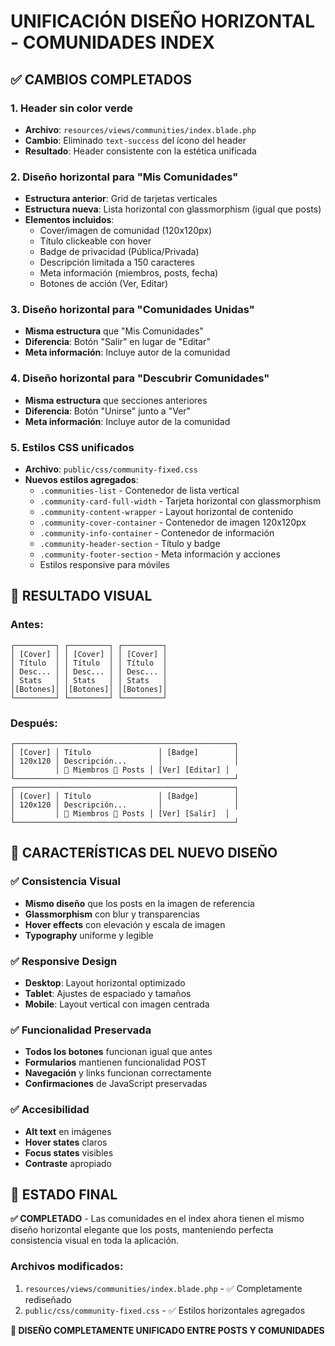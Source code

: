 # UNIFICACIÓN DISEÑO HORIZONTAL - COMUNIDADES INDEX

## ✅ CAMBIOS COMPLETADOS

### 1. **Header sin color verde**
- **Archivo**: `resources/views/communities/index.blade.php`
- **Cambio**: Eliminado `text-success` del ícono del header
- **Resultado**: Header consistente con la estética unificada

### 2. **Diseño horizontal para "Mis Comunidades"**
- **Estructura anterior**: Grid de tarjetas verticales
- **Estructura nueva**: Lista horizontal con glassmorphism (igual que posts)
- **Elementos incluidos**:
  - Cover/imagen de comunidad (120x120px)
  - Título clickeable con hover
  - Badge de privacidad (Pública/Privada)
  - Descripción limitada a 150 caracteres
  - Meta información (miembros, posts, fecha)
  - Botones de acción (Ver, Editar)

### 3. **Diseño horizontal para "Comunidades Unidas"**
- **Misma estructura** que "Mis Comunidades"
- **Diferencia**: Botón "Salir" en lugar de "Editar"
- **Meta información**: Incluye autor de la comunidad

### 4. **Diseño horizontal para "Descubrir Comunidades"**
- **Misma estructura** que secciones anteriores
- **Diferencia**: Botón "Unirse" junto a "Ver"
- **Meta información**: Incluye autor de la comunidad

### 5. **Estilos CSS unificados**
- **Archivo**: `public/css/community-fixed.css`
- **Nuevos estilos agregados**:
  - `.communities-list` - Contenedor de lista vertical
  - `.community-card-full-width` - Tarjeta horizontal con glassmorphism
  - `.community-content-wrapper` - Layout horizontal de contenido
  - `.community-cover-container` - Contenedor de imagen 120x120px
  - `.community-info-container` - Contenedor de información
  - `.community-header-section` - Título y badge
  - `.community-footer-section` - Meta información y acciones
  - Estilos responsive para móviles

## 🎨 **RESULTADO VISUAL**

### Antes:
```
┌─────────┐ ┌─────────┐ ┌─────────┐
│ [Cover] │ │ [Cover] │ │ [Cover] │
│ Título  │ │ Título  │ │ Título  │
│ Desc... │ │ Desc... │ │ Desc... │
│ Stats   │ │ Stats   │ │ Stats   │
│[Botones]│ │[Botones]│ │[Botones]│
└─────────┘ └─────────┘ └─────────┘
```

### Después:
```
┌─────────────────────────────────────────────────┐
│ [Cover] │ Título               │ [Badge]        │
│ 120x120 │ Descripción...       │                │
│         │ 👥 Miembros 📰 Posts │ [Ver] [Editar] │
└─────────────────────────────────────────────────┘
┌─────────────────────────────────────────────────┐
│ [Cover] │ Título               │ [Badge]        │
│ 120x120 │ Descripción...       │                │
│         │ 👥 Miembros 📰 Posts │ [Ver] [Salir]  │
└─────────────────────────────────────────────────┘
```

## 🎯 **CARACTERÍSTICAS DEL NUEVO DISEÑO**

### ✅ **Consistencia Visual**
- **Mismo diseño** que los posts en la imagen de referencia
- **Glassmorphism** con blur y transparencias
- **Hover effects** con elevación y escala de imagen
- **Typography** uniforme y legible

### ✅ **Responsive Design**
- **Desktop**: Layout horizontal optimizado
- **Tablet**: Ajustes de espaciado y tamaños
- **Mobile**: Layout vertical con imagen centrada

### ✅ **Funcionalidad Preservada**
- **Todos los botones** funcionan igual que antes
- **Formularios** mantienen funcionalidad POST
- **Navegación** y links funcionan correctamente
- **Confirmaciones** de JavaScript preservadas

### ✅ **Accesibilidad**
- **Alt text** en imágenes
- **Hover states** claros
- **Focus states** visibles
- **Contraste** apropiado

## 🚀 **ESTADO FINAL**

**✅ COMPLETADO** - Las comunidades en el index ahora tienen el mismo diseño horizontal elegante que los posts, manteniendo perfecta consistencia visual en toda la aplicación.

### Archivos modificados:
1. `resources/views/communities/index.blade.php` - ✅ Completamente rediseñado
2. `public/css/community-fixed.css` - ✅ Estilos horizontales agregados

**🎨 DISEÑO COMPLETAMENTE UNIFICADO ENTRE POSTS Y COMUNIDADES**
